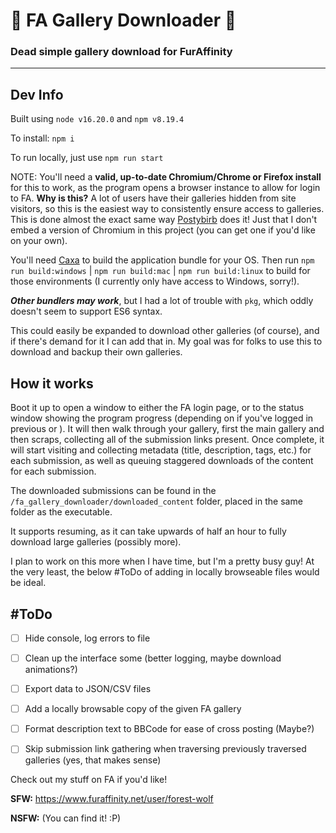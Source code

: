 # 🐾 FA Gallery Downloader 🐾

### Dead simple gallery download for FurAffinity

---

## Dev Info
Built using `node v16.20.0` and `npm v8.19.4`

To install: `npm i`

To run locally, just use `npm run start`

NOTE: You'll need a **valid, up-to-date Chromium/Chrome or Firefox install** for this to work, as the program opens a browser instance to allow for login to FA. **Why is this?** A lot of users have their galleries hidden from site visitors, so this is the easiest way to consistently ensure access to galleries. This is done almost the exact same way [Postybirb](https://www.postybirb.com/) does it! Just that I don't embed a version of Chromium in this project (you can get one if you'd like on your own).

You'll need [Caxa](https://www.npmjs.com/package/caxa) to build the application bundle for your OS. Then run `npm run build:windows` | `npm run build:mac` | `npm run build:linux` to build for those environments (I currently only have access to Windows, sorry!).

***Other bundlers may work***, but I had a lot of trouble with `pkg`, which oddly doesn't seem to support ES6 syntax.

This could easily be expanded to download other galleries (of course), and if there's demand for it I can add that in. My goal was for folks to use this to download and backup their own galleries.

## How it works

Boot it up to open a window to either the FA login page, or to the status window showing the program progress (depending on if you've logged in previous or ). It will then walk through your gallery, first the main gallery and then scraps, collecting all of the submission links present. Once complete, it will start visiting and collecting metadata (title, description, tags, etc.) for each submission, as well as queuing staggered downloads of the content for each submission.

The downloaded submissions can be found in the `/fa_gallery_downloader/downloaded_content` folder, placed in the same folder as the executable.

It supports resuming, as it can take upwards of half an hour to fully download large galleries (possibly more).

I plan to work on this more when I have time, but I'm a pretty busy guy! At the very least, the below #ToDo of adding in locally browseable files would be ideal.


## #ToDo

- [ ] Hide console, log errors to file
- [ ] Clean up the interface some (better logging, maybe download animations?)
- [ ] Export data to JSON/CSV files
- [ ] Add a locally browsable copy of the given FA gallery
- [ ] Format description text to BBCode for ease of cross posting (Maybe?)
- [ ] Skip submission link gathering when traversing previously traversed galleries (yes, that makes sense)


Check out my stuff on FA if you'd like!

**SFW:** https://www.furaffinity.net/user/forest-wolf

**NSFW:** (You can find it! :P)

